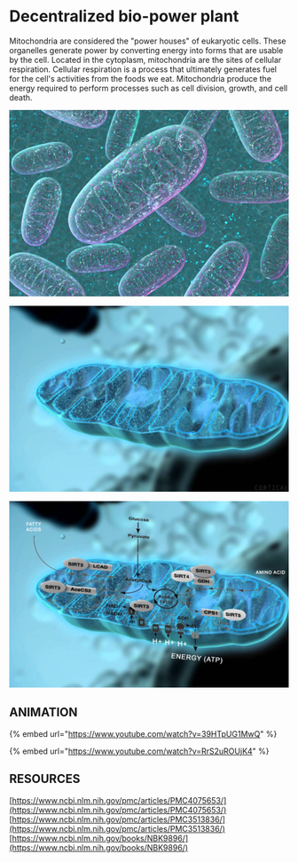 # Decentralized bio-power plant

Mitochondria are considered the "power houses" of eukaryotic cells. These organelles generate power by converting energy into forms that are usable by the cell. Located in the cytoplasm, mitochondria are the sites of cellular respiration. Cellular respiration is a process that ultimately generates fuel for the cell's activities from the foods we eat. Mitochondria produce the energy required to perform processes such as cell division, growth, and cell death.

![](.gitbook/assets/mito1.jpg)

![](.gitbook/assets/mito2.jpg)

![](.gitbook/assets/mito2-copy.jpg)

## ANIMATION

{% embed url="https://www.youtube.com/watch?v=39HTpUG1MwQ" %}

{% embed url="https://www.youtube.com/watch?v=RrS2uROUjK4" %}

## RESOURCES

[https://www.ncbi.nlm.nih.gov/pmc/articles/PMC4075653/](https://www.ncbi.nlm.nih.gov/pmc/articles/PMC4075653/)  
[https://www.ncbi.nlm.nih.gov/pmc/articles/PMC3513836/](https://www.ncbi.nlm.nih.gov/pmc/articles/PMC3513836/)  
[https://www.ncbi.nlm.nih.gov/books/NBK9896/](https://www.ncbi.nlm.nih.gov/books/NBK9896/)

